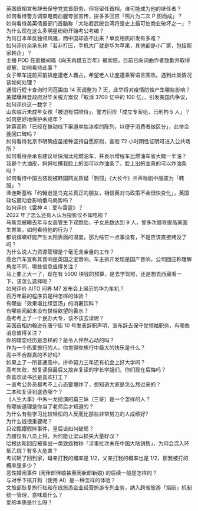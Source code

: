 英国首相宣布辞去保守党党首职务，但将留任首相，谁可能成为他的继任者？  
如何看待警方调查电商血腥夸张宣传，拼多多回应「照片为二次 P 图而成」？  
如何看待美英情报部门首脑称「大陆若武统台湾将是史上最可怕商业破坏之一」？  
为什么现在这么多明星纷纷开始考公考编？  
为何日本单反独领风骚，而中国却造不出来？单反相机研发有多难？  
如何评价余承东称「若非打压，手机大厂就是华为苹果，其他都是小厂家，包括那家韩企」？  
主播 PDD 在直播间唱《向天再借五百年》被索赔，目前已向词曲作者致歉并取得谅解，如何看待此事？  
女子晕车提前买前排座遭老人霸占，希望老人让座遭乘客语言围攻。遇到此类情况该如何处理？  
通信行程卡查询时间范围由 14 天调整为 7 天，此举将对疫情防控产生哪些影响？  
美媒曝拜登政府对华关税方案仅「取消 3700 亿中的 100 亿」，引发美国内争议，如何评价这一数字？  
山东临沂未成年女孩「被迫有偿陪侍」，警方回应「成立专案组，已刑拘 5 人」？如何更好地保护未成年？  
钟薛高称「已经在推动线下渠道单独冰柜的陈列，以便于消费者做区分」，此举会挽回口碑吗？  
如何看待北京市明确疫苗接种坚持自愿原则，查验 72 小时阴性证明可进入公共场所？  
如何看待余承东建议尽快淘汰纯燃油车，并表示增程车比燃油车省大概一半油？  
我是个大油皮，妈妈吐槽我脸上的油可以炸油条了。脸上出的油真的可以炸油条吗？  
如何看待中国古装剧被韩国网友质疑「剽窃」《大长今》并声称剧中服装为「韩服」？  
泽连斯基称「约翰逊是乌克兰真正的朋友，相信英对乌政策不会很快变化」，英国政坛震动会影响俄乌局势吗？  
如何评价《雷神 4：爱与雷霆》？  
2022 年了怎么还有人认为投影仪不如电视？  
马斯克被曝去年与女高管生下双胞胎，子女总数达到 9 人，曾多次倡导提高美国生育率，如何看待他的行为？  
都说螳螂虾能产生太阳表面的温度，那为啥它一点事没有，不是应该直接烤没了吗？  
为什么说人力资源管理是个毫无含金量的工作？  
高合汽车宣称其音响是英国之宝音响，车主拆开发现是国产音响，公司回应称理解角度不同，哪些信息值得关注？  
马上要上大一了，现在有 5000 块钱的预算，是去学驾照，还是想去西藏看一下，该怎么选择呢？  
如何评价 AITO 问界 M7 发布会上展示的华为车机？  
百万年薪的程序员是种怎样的体验？  
有哪些「效果堪比绿豆汤」的消暑饮料？  
有哪些闻起来没有世俗欲望的香水？  
高考考上了一个民办大专，该不该去读呢？  
英国首相约翰逊在唐宁街 10 号发表辞职声明，宣布辞去保守党领袖职务，有哪些消息值得关注？  
你的暗恋经历是怎样的？是令人怦然心动的吗？  
作为一个热爱旅行的人，你觉得你旅行中最大的快乐是什么？  
高中不合群真的不好吗?  
如果上了一所普通高中，拼命努力三年还有机会上好大学吗？  
高考失败，想复读但最后又放弃复读的学长学姐们，你们现在后悔吗？  
你喜欢读书还是喜欢打工？  
一直考公务员都考不上心态要爆炸了，想知道大家是怎么熬过来的？  
二本和复读到底选哪个？  
《人生大事》中朱一龙扮演的莫三妹（三哥）是一个怎样的人？  
有哪些道理是你当了老师后才知道的？  
为什么有些学习比较轻松的人反而比那些非常努力的人成绩好?  
为什么钱很重要呢？  
只论甄嬛假摔事件，皇后该如何破局？  
方腊仅有八员上将，为何能让梁山损失大量好汉？  
哈根达斯回应被查出一类致癌物称「涉事批次未在中国大陆销售」，为何会混入环氧乙烷？有多大危害？  
考试砸了回到家，母亲打我的概率是 1/2，父亲打我的概率也是 1/2，那我被打的概率是多少？  
恶性婚闹事件 (闹伴郎伴娘甚至闹新郎新娘) 的后续一般是怎样的？  
与对手下棋开狗（使用 AI）是一种怎样的体验？  
文旅部恢复旅行社和在线旅游企业经营旅游专列业务，纳入跨省旅游「熔断」机制统一管理，意味着什么？  
爱的本质是什么呀？  
